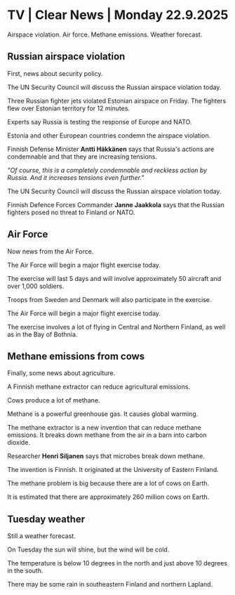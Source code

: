 # TV | Clear News | Monday 22.9.2025

Airspace violation. Air force. Methane emissions. Weather forecast.

## Russian airspace violation

First, news about security policy.

The UN Security Council will discuss the Russian airspace violation today.

Three Russian fighter jets violated Estonian airspace on Friday. The fighters flew over Estonian territory for 12 minutes.

Experts say Russia is testing the response of Europe and NATO.

Estonia and other European countries condemn the airspace violation.

Finnish Defense Minister **Antti Häkkänen** says that Russia's actions are condemnable and that they are increasing tensions.

*"Of course, this is a completely condemnable and reckless action by Russia. And it increases tensions even further."*

The UN Security Council will discuss the Russian airspace violation today.

Finnish Defence Forces Commander **Janne Jaakkola** says that the Russian fighters posed no threat to Finland or NATO.

## Air Force

Now news from the Air Force.

The Air Force will begin a major flight exercise today.

The exercise will last 5 days and will involve approximately 50 aircraft and over 1,000 soldiers.

Troops from Sweden and Denmark will also participate in the exercise.

The Air Force will begin a major flight exercise today.

The exercise involves a lot of flying in Central and Northern Finland, as well as in the Bay of Bothnia.

## Methane emissions from cows

Finally, some news about agriculture.

A Finnish methane extractor can reduce agricultural emissions.

Cows produce a lot of methane.

Methane is a powerful greenhouse gas. It causes global warming.

The methane extractor is a new invention that can reduce methane emissions. It breaks down methane from the air in a barn into carbon dioxide.

Researcher **Henri Siljanen** says that microbes break down methane.

The invention is Finnish. It originated at the University of Eastern Finland.

The methane problem is big because there are a lot of cows on Earth.

It is estimated that there are approximately 260 million cows on Earth.

## Tuesday weather

Still a weather forecast.

On Tuesday the sun will shine, but the wind will be cold.

The temperature is below 10 degrees in the north and just above 10 degrees in the south.

There may be some rain in southeastern Finland and northern Lapland.
